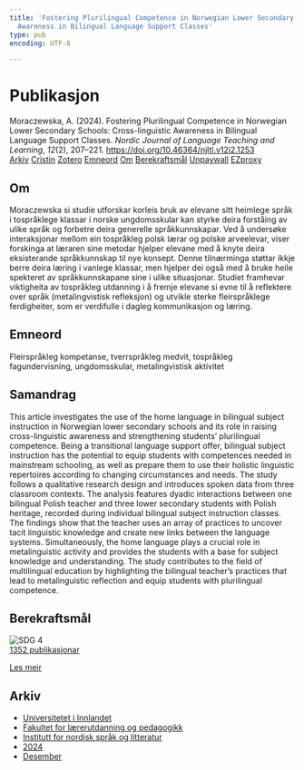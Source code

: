 ```yaml
---
title: 'Fostering Plurilingual Competence in Norwegian Lower Secondary Schools: Cross-linguistic
  Awareness in Bilingual Language Support Classes'
type: pub
encoding: UTF-8

---
```

<h1>Publikasjon</h1>
<article id="csl-bib-container-XVWWKTM2" class="csl-bib-container">
  <div class="csl-bib-body"> <div class="csl-entry">Moraczewska, A. (2024). Fostering Plurilingual Competence in Norwegian Lower Secondary Schools: Cross-linguistic Awareness in Bilingual Language Support Classes. <i>Nordic Journal of Language Teaching and Learning</i>, <i>12</i>(2), 207–221. <a href="https://doi.org/10.46364/njltl.v12i2.1253">https://doi.org/10.46364/njltl.v12i2.1253</a></div> </div>
  <div class="csl-bib-buttons">
    <a href="#taxonomy-article-XVWWKTM2" alt="archive" class="csl-bib-button">Arkiv</a>
    <a href="https://app.cristin.no/results/show.jsf?id=2333405" alt="Cristin" class="csl-bib-button">Cristin</a>
    <a href="http://zotero.org/groups/5881554/items/XVWWKTM2" alt="Zotero" class="csl-bib-button">Zotero</a>
    <a href="#keywords-article-XVWWKTM2" alt="keywords" class="csl-bib-button">Emneord</a>
    <a href="#about-article-XVWWKTM2" alt="about_pub" class="csl-bib-button">Om</a>
    <a href="#sdg-article-XVWWKTM2" alt="sdg" class="csl-bib-button">Berekraftsmål</a>
    <a href="https://journal.uia.no/index.php/NJLTL/article/download/1253/1091" alt="Unpaywall" class="csl-bib-button">Unpaywall</a>
    <a href="https://journal.uia.no/index.php/NJLTL/article/download/1253/1091" alt="EZproxy" class="csl-bib-button">EZproxy</a>
  </div>
  <div id="csl-bib-meta-container-XVWWKTM2"></div>
</article>
<div id="csl-bib-meta-XVWWKTM2" class="csl-bib-meta">
  <article id="about-article-XVWWKTM2" class="about_pub-article">
    <h1>Om</h1>
    Moraczewska si studie utforskar korleis bruk av elevane sitt heimlege språk i tospråklege klassar i norske ungdomsskular kan styrke deira forståing av ulike språk og forbetre deira generelle språkkunnskapar. Ved å undersøke interaksjonar mellom ein tospråkleg polsk lærar og polske arveelevar, viser forskinga at læraren sine metodar hjelper elevane med å knyte deira eksisterande språkkunnskap til nye konsept. Denne tilnærminga støttar ikkje berre deira læring i vanlege klassar, men hjelper dei også med å bruke heile spekteret av språkkunnskapane sine i ulike situasjonar. Studiet framhevar viktigheita av tospråkleg utdanning i å fremje elevane si evne til å reflektere over språk (metalingvistisk refleksjon) og utvikle sterke fleirspråklege ferdigheiter, som er verdifulle i dagleg kommunikasjon og læring.
  </article>
  <article id="keywords-article-XVWWKTM2" class="keywords-article">
    <h1>Emneord</h1>
    Fleirspråkleg kompetanse, tverrspråkleg medvit, tospråkleg fagundervisning, ungdomsskular, metalingvistisk aktivitet
  </article>
  <article id="abstract-article-XVWWKTM2" class="abstract-article">
    <h1>Samandrag</h1>
    This article investigates the use of the home language in bilingual subject instruction in Norwegian lower secondary schools and its role in raising cross-linguistic awareness and strengthening students’ plurilingual competence. Being a transitional language support offer, bilingual subject instruction has the potential to equip students with competences needed in mainstream schooling, as well as prepare them to use their holistic linguistic repertoires according to changing circumstances and needs. The study follows a qualitative research design and introduces spoken data from three classroom contexts. The analysis features dyadic interactions between one bilingual Polish teacher and three lower secondary students with Polish heritage, recorded during individual bilingual subject instruction classes. The findings show that the teacher uses an array of practices to uncover tacit linguistic knowledge and create new links between the language systems. Simultaneously, the home language plays a crucial role in metalinguistic activity and provides the students with a base for subject knowledge and understanding. The study contributes to the field of multilingual education by highlighting the bilingual teacher’s practices that lead to metalinguistic reflection and equip students with plurilingual competence.
  </article>
  <article id="sdg-article-XVWWKTM2" class="sdg-article">
    <h1>Berekraftsmål</h1>
    <div class="sdg-container"><div id="sdg4" class="sdg">
        <img src="{{< params subfolder >}}images/sdg/sdg04_nn.png" class="image" alt="SDG 4">
        <div class="sdg-overlay">
          <a href="/nn/archive/?key=?sdg=4#archive" class="sdg-publication-count"><span>1352</span> publikasjonar</a>
          <p><a href="https://fn.no/om-fn/fns-baerekraftsmaal/god-utdanning?lang=nno-NO" class="sdg-read-more">Les meir</a></p>
        </div>
      </div></div>
  </article>
  <article id="taxonomy-article-XVWWKTM2" class="taxonomy-article">
    <h1>Arkiv</h1>
    <ul>
      <li>
        <a href="/nn/archive/?key=3DCRN523">Universitetet i Innlandet</a>
      </li>
      <li>
        <a href="/nn/archive/?key=WYNZA47F">Fakultet for lærerutdanning og pedagogikk</a>
      </li>
      <li>
        <a href="/nn/archive/?key=T9U6ILTU">Institutt for nordisk språk og litteratur</a>
      </li>
      <li>
        <a href="/nn/archive/?key=CAQL5F23">2024</a>
      </li>
      <li>
        <a href="/nn/archive/?key=GHDRL3E6">Desember</a>
      </li>
    </ul>
  </article>
</div>
